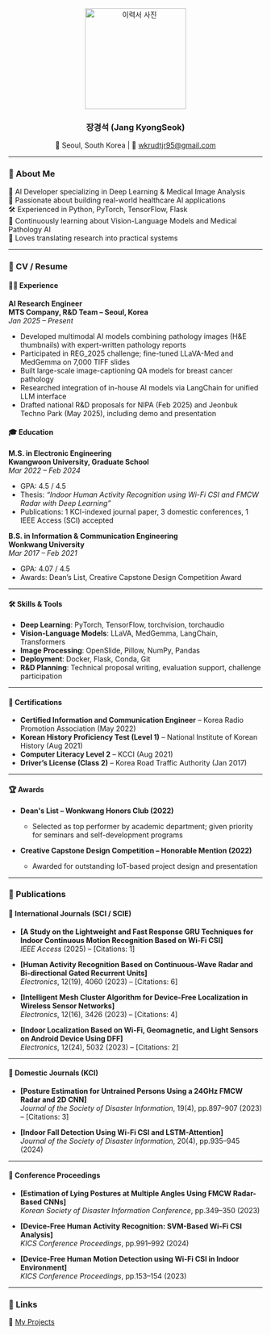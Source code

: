 <div align="center">

<img src="https://github.com/user-attachments/assets/4ef225e8-115c-44f9-8e01-a0d18f1f3397" alt="이력서 사진" width="200" />

### 장경석 (Jang KyongSeok)  
📍 Seoul, South Korea | 📧 wkrudtjr95@gmail.com  

</div>

---

### 👋 About Me
🧠 AI Developer specializing in Deep Learning & Medical Image Analysis  
🧪 Passionate about building real-world healthcare AI applications  
🛠️ Experienced in Python, PyTorch, TensorFlow, Flask  
🌱 Continuously learning about Vision-Language Models and Medical Pathology AI  
📝 Loves translating research into practical systems  

---

### 📄 CV / Resume

#### 🧑‍💻 Experience

**AI Research Engineer**  
**MTS Company, R&D Team – Seoul, Korea**  
*Jan 2025 – Present*

- Developed multimodal AI models combining pathology images (H&E thumbnails) with expert-written pathology reports  
- Participated in REG_2025 challenge; fine-tuned LLaVA-Med and MedGemma on 7,000 TIFF slides  
- Built large-scale image-captioning QA models for breast cancer pathology  
- Researched integration of in-house AI models via LangChain for unified LLM interface  
- Drafted national R&D proposals for NIPA (Feb 2025) and Jeonbuk Techno Park (May 2025), including demo and presentation  

#### 🎓 Education

**M.S. in Electronic Engineering**  
**Kwangwoon University, Graduate School**  
*Mar 2022 – Feb 2024*  
- GPA: 4.5 / 4.5  
- Thesis: *“Indoor Human Activity Recognition using Wi-Fi CSI and FMCW Radar with Deep Learning”*  
- Publications: 1 KCI-indexed journal paper, 3 domestic conferences, 1 IEEE Access (SCI) accepted  

**B.S. in Information & Communication Engineering**  
**Wonkwang University**  
*Mar 2017 – Feb 2021*  
- GPA: 4.07 / 4.5  
- Awards: Dean’s List, Creative Capstone Design Competition Award  

---

#### 🛠️ Skills & Tools

- **Deep Learning**: PyTorch, TensorFlow, torchvision, torchaudio  
- **Vision-Language Models**: LLaVA, MedGemma, LangChain, Transformers  
- **Image Processing**: OpenSlide, Pillow, NumPy, Pandas  
- **Deployment**: Docker, Flask, Conda, Git  
- **R&D Planning**: Technical proposal writing, evaluation support, challenge participation  

---

#### 📜 Certifications

- **Certified Information and Communication Engineer** – Korea Radio Promotion Association (May 2022)  
- **Korean History Proficiency Test (Level 1)** – National Institute of Korean History (Aug 2021)  
- **Computer Literacy Level 2** – KCCI (Aug 2021)  
- **Driver’s License (Class 2)** – Korea Road Traffic Authority (Jan 2017)  

---

#### 🏆 Awards

- **Dean's List – Wonkwang Honors Club (2022)**  
  - Selected as top performer by academic department; given priority for seminars and self-development programs  

- **Creative Capstone Design Competition – Honorable Mention (2022)**  
  - Awarded for outstanding IoT-based project design and presentation  

---

### 📝 Publications

#### 📘 International Journals (SCI / SCIE)

- **[A Study on the Lightweight and Fast Response GRU Techniques for Indoor Continuous Motion Recognition Based on Wi-Fi CSI]**  
  *IEEE Access* (2025) – [Citations: 1]

- **[Human Activity Recognition Based on Continuous-Wave Radar and Bi-directional Gated Recurrent Units]**  
  *Electronics*, 12(19), 4060 (2023) – [Citations: 6]

- **[Intelligent Mesh Cluster Algorithm for Device-Free Localization in Wireless Sensor Networks]**  
  *Electronics*, 12(16), 3426 (2023) – [Citations: 4]

- **[Indoor Localization Based on Wi-Fi, Geomagnetic, and Light Sensors on Android Device Using DFF]**  
  *Electronics*, 12(24), 5032 (2023) – [Citations: 2]

---

#### 📙 Domestic Journals (KCI)

- **[Posture Estimation for Untrained Persons Using a 24GHz FMCW Radar and 2D CNN]**  
  *Journal of the Society of Disaster Information*, 19(4), pp.897–907 (2023) – [Citations: 3]

- **[Indoor Fall Detection Using Wi-Fi CSI and LSTM-Attention]**  
  *Journal of the Society of Disaster Information*, 20(4), pp.935–945 (2024)

---

#### 📗 Conference Proceedings

- **[Estimation of Lying Postures at Multiple Angles Using FMCW Radar-Based CNNs]**  
  *Korean Society of Disaster Information Conference*, pp.349–350 (2023)

- **[Device-Free Human Activity Recognition: SVM-Based Wi-Fi CSI Analysis]**  
  *KICS Conference Proceedings*, pp.991–992 (2024)

- **[Device-Free Human Motion Detection using Wi-Fi CSI in Indoor Environment]**  
  *KICS Conference Proceedings*, pp.153–154 (2023)

---

### 🔗 Links

📂 [My Projects](https://github.com/rudjtr234?tab=repositories)  

